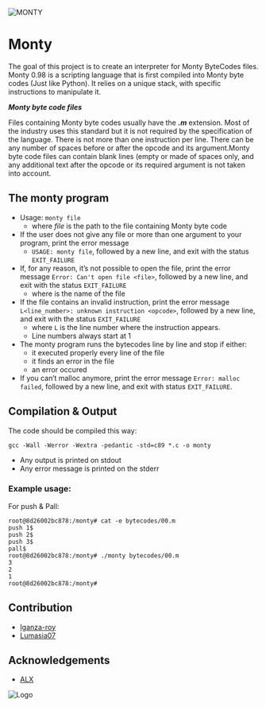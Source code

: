 ![MONTY](https://cdn.dribbble.com/userupload/3936718/file/original-defbb3d4ac335f8b91b6e7412e1225e4.png?resize=1600x1200)
# Monty

The goal of this project is to create an interpreter for Monty ByteCodes files.
Monty 0.98 is a scripting language that is first compiled into Monty byte codes (Just like Python). It relies on a unique stack, with specific instructions to manipulate it.

***Monty byte code files***

Files containing Monty byte codes usually have the ***.m*** extension. Most of the industry uses this standard but it is not required by the specification of the language. There is not more than one instruction per line. There can be any number of spaces before or after the opcode and its argument.Monty byte code files can contain blank lines (empty or made of spaces only, and any additional text after the opcode or its required argument is not taken into account.


## The monty program 

- Usage: ```monty file```
    - where *file* is the path to the file containing Monty byte code
- If the user does not give any file or more than one argument to your program, print the error message 
    - ```USAGE: monty file```, followed by a new line, and exit with the status ```EXIT_FAILURE```
- If, for any reason, it’s not possible to open the file, print the error message ```Error: Can't open file <file>```, followed by a new line, and exit with the status ```EXIT_FAILURE```
    - where *<file>* is the name of the file
- If the file contains an invalid instruction, print the error message ```L<line_number>: unknown instruction <opcode>```, followed by a new line, and exit with the status ```EXIT_FAILURE```
    - where ```L``` is the line number where the      instruction appears.
    - Line numbers always start at 1
- The monty program runs the bytecodes line by line and stop if either:
    - it executed properly every line of the file
    - it finds an error in the file
    - an error occured
- If you can’t malloc anymore, print the error message ```Error: malloc failed```, followed by a new line, and exit with status ```EXIT_FAILURE```.

## Compilation & Output
The code should be compiled this way:
```
gcc -Wall -Werror -Wextra -pedantic -std=c89 *.c -o monty
```

- Any output is printed on stdout
- Any error message is printed on the stderr

### Example usage:
For push & Pall:

```
root@8d26002bc878:/monty# cat -e bytecodes/00.m
push 1$
push 2$
push 3$
pall$
root@8d26002bc878:/monty# ./monty bytecodes/00.m
3
2
1
root@8d26002bc878:/monty# 
```

## Contribution

 - [Iganza-roy](https://github.com/Iganza-roy)
 - [Lumasia07](https://github.com/lumasia07)


## Acknowledgements

 - [ALX](https://www.bing.com/ck/a?!&&p=34548abe14e954a1JmltdHM9MTcwMzI4OTYwMCZpZ3VpZD0wMzYwYmU4OC1lM2YzLTZmNGQtMjAwZi1hZDEzZTI2NTZlNWUmaW5zaWQ9NTE5NQ&ptn=3&ver=2&hsh=3&fclid=0360be88-e3f3-6f4d-200f-ad13e2656e5e&psq=alx&u=a1aHR0cHM6Ly93d3cuYWx4YWZyaWNhLmNvbS8&ntb=1)



![Logo](https://hashnode.com/utility/r?url=https:%2F%2Fcdn.hashnode.com%2Fres%2Fhashnode%2Fimage%2Fupload%2Fv1662833626860%2FChnPmLVjW.webp%3Fw%3D1200%26auto%3Dcompress%2Cformat%26format%3Dwebp%26fm%3Dpng)

